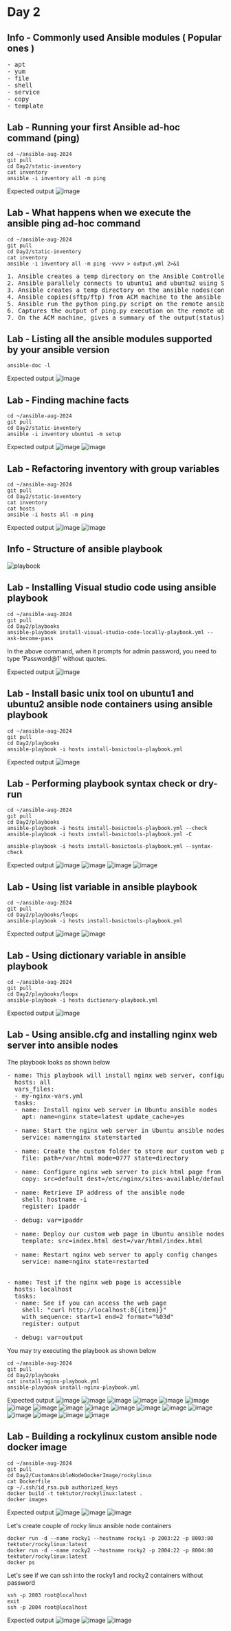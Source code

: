 # Day 2

## Info - Commonly used Ansible modules ( Popular ones )
<pre>
- apt
- yum
- file
- shell
- service
- copy
- template
</pre>

## Lab - Running your first Ansible ad-hoc command (ping)
```
cd ~/ansible-aug-2024
git pull
cd Day2/static-inventory
cat inventory
ansible -i inventory all -m ping
```

Expected output
![image](https://github.com/user-attachments/assets/d39e2601-fb89-421e-af11-b77223df6ccf)

## Lab - What happens when we execute the ansible ping ad-hoc command
```
cd ~/ansible-aug-2024
git pull
cd Day2/static-inventory
cat inventory
ansible -i inventory all -m ping -vvvv > output.yml 2>&1
```

<pre>
1. Ansible creates a temp directory on the Ansible Controller Machine (ACM)
2. Ansible parallely connects to ubuntu1 and ubuntu2 using SSH, fetching connection details from the inventory file
3. Ansible creates a temp directory on the ansible nodes(containers)
4. Ansible copies(sftp/ftp) from ACM machine to the ansible nodes into the temp directory
5. Ansible run the python ping.py script on the remote ansible nodes
6. Captures the output of ping.py execution on the remote ubuntu1 and ubuntu2, removes the temp directory that was created earlier
7. On the ACM machine, gives a summary of the output(status) of ping ad-hoc command
</pre>

## Lab - Listing all the ansible modules supported by your ansible version
```
ansible-doc -l
```

Expected output
![image](https://github.com/user-attachments/assets/6f1201ce-994a-4720-890c-c49e12e8f56c)


## Lab - Finding machine facts
```
cd ~/ansible-aug-2024
git pull
cd Day2/static-inventory
ansible -i inventory ubuntu1 -m setup
```

Expected output
![image](https://github.com/user-attachments/assets/a1d8e343-6744-4cd8-afa5-8ee204e55270)
![image](https://github.com/user-attachments/assets/c3e86d20-5689-4d55-aebe-d90985bf039e)

## Lab - Refactoring inventory with group variables
```
cd ~/ansible-aug-2024
git pull
cd Day2/static-inventory
cat inventory
cat hosts
ansible -i hosts all -m ping
```

Expected output
![image](https://github.com/user-attachments/assets/659527ce-a760-48b6-8b22-8f2aafc93f89)
![image](https://github.com/user-attachments/assets/2cca072c-7ab7-4a03-ba39-df13d2d65f8d)

## Info - Structure of ansible playbook
![playbook](playbook.png)

## Lab - Installing Visual studio code using ansible playbook
```
cd ~/ansible-aug-2024
git pull
cd Day2/playbooks
ansible-playbook install-visual-studio-code-locally-playbook.yml --ask-become-pass
```
In the above command, when it prompts for admin password, you need to type 'Password@1' without quotes.

Expected output
![image](https://github.com/user-attachments/assets/5b2eb38d-139d-4286-9289-5de4cbcf83ad)

## Lab - Install basic unix tool on ubuntu1 and ubuntu2 ansible node containers using ansible playbook
```
cd ~/ansible-aug-2024
git pull
cd Day2/playbooks
ansible-playbook -i hosts install-basictools-playbook.yml
```

Expected output
![image](https://github.com/user-attachments/assets/2e2f61cc-55ba-4244-96e9-000b6aaa1c7b)

## Lab - Performing playbook syntax check or dry-run
```
cd ~/ansible-aug-2024
git pull
cd Day2/playbooks
ansible-playbook -i hosts install-basictools-playbook.yml --check
ansible-playbook -i hosts install-basictools-playbook.yml -C

ansible-playbook -i hosts install-basictools-playbook.yml --syntax-check
```

Expected output
![image](https://github.com/user-attachments/assets/3c6bb982-2aa3-43fd-a285-3b6a2ad3c1c7)
![image](https://github.com/user-attachments/assets/8674658f-5a8c-42d7-af84-869c5f9235e4)
![image](https://github.com/user-attachments/assets/bfc138d2-dc07-4c03-b240-bc60e6e05f07)
![image](https://github.com/user-attachments/assets/61fa381c-b642-4cb7-93d5-89b6aac0076a)

## Lab - Using list variable in ansible playbook
```
cd ~/ansible-aug-2024
git pull
cd Day2/playbooks/loops
ansible-playbook -i hosts install-basictools-playbook.yml
```

Expected output
![image](https://github.com/user-attachments/assets/4ac6edb5-0110-4d80-b600-7e2a38288b4f)
![image](https://github.com/user-attachments/assets/9b0f5d58-cbd3-4fc1-8b7c-e19e9553b45c)

## Lab - Using dictionary variable in ansible playbook
```
cd ~/ansible-aug-2024
git pull
cd Day2/playbooks/loops
ansible-playbook -i hosts dictionary-playbook.yml
```

Expected output
![image](https://github.com/user-attachments/assets/49b00485-af7d-40e5-804b-c2b6dec0c0d6)

## Lab - Using ansible.cfg and installing nginx web server into ansible nodes
The playbook looks as shown below
<pre>
- name: This playbook will install nginx web server, configures nginx web server to pick custom web page from a custom folder 
  hosts: all
  vars_files:
  - my-nginx-vars.yml 
  tasks:
  - name: Install nginx web server in Ubuntu ansible nodes
    apt: name=nginx state=latest update_cache=yes

  - name: Start the nginx web server in Ubuntu ansible nodes
    service: name=nginx state=started 

  - name: Create the custom folder to store our custom web page
    file: path=/var/html mode=0777 state=directory

  - name: Configure nginx web server to pick html page from our custom folder
    copy: src=default dest=/etc/nginx/sites-available/default 

  - name: Retrieve IP address of the ansible node
    shell: hostname -i
    register: ipaddr

  - debug: var=ipaddr

  - name: Deploy our custom web page in Ubuntu ansible nodes
    template: src=index.html dest=/var/html/index.html

  - name: Restart nginx web server to apply config changes
    service: name=nginx state=restarted


- name: Test if the nginx web page is accessible
  hosts: localhost
  tasks:
  - name: See if you can access the web page
    shell: "curl http://localhost:8{{item}}"
    with_sequence: start=1 end=2 format="%03d"
    register: output

  - debug: var=output
</pre>

You may try executing the playbook as shown below
```
cd ~/ansible-aug-2024
git pull
cd Day2/playbooks
cat install-nginx-playbook.yml
ansible-playbook install-nginx-playbook.yml
```

Expected output
![image](https://github.com/user-attachments/assets/9b383587-d91a-45d2-94f4-e371cb23e57c)
![image](https://github.com/user-attachments/assets/6b6632da-c12c-4af8-b23f-57f1423ef7a0)
![image](https://github.com/user-attachments/assets/27d59b88-c2c9-4251-8be3-15e212d469ac)
![image](https://github.com/user-attachments/assets/43cdfdad-b93c-4860-a8de-267d16f363ed)
![image](https://github.com/user-attachments/assets/64551243-ad89-4fb8-9abd-9a4fe3650bb8)
![image](https://github.com/user-attachments/assets/5c4f1490-abb9-401f-a72f-be5209d8638f)
![image](https://github.com/user-attachments/assets/b01ca5e6-c3b2-4e5e-874a-c2a6a3943969)
![image](https://github.com/user-attachments/assets/892c8dc4-bc29-45e2-97a3-25bafb1db3fb)
![image](https://github.com/user-attachments/assets/e4d3c318-c19c-4af5-ad78-1cb87daaeb6d)
![image](https://github.com/user-attachments/assets/ef9c26f0-89ca-4bbf-bda6-fe08932470d7)
![image](https://github.com/user-attachments/assets/eb0063d5-9e1d-4760-8881-d851042b2a0b)
![image](https://github.com/user-attachments/assets/58a998a0-0c63-4eac-9911-7028c6815c11)
![image](https://github.com/user-attachments/assets/7ba7193d-5cfd-4342-a34b-9bf1476d09ef)
![image](https://github.com/user-attachments/assets/9235cfab-50fb-4dde-a69a-a1d87f23eed9)
![image](https://github.com/user-attachments/assets/91c8143e-1617-478e-a65e-6308434a27c6)
![image](https://github.com/user-attachments/assets/bdb3845b-4c45-4927-a92b-dec84618c8b3)
![image](https://github.com/user-attachments/assets/a0441bea-c3be-43f5-a3ba-488fb156e217)
![image](https://github.com/user-attachments/assets/20254de9-a418-45ed-ac22-f6cb6ac96a31)

## Lab - Building a rockylinux custom ansible node docker image
```
cd ~/ansible-aug-2024
git pull
cd Day2/CustomAnsibleNodeDockerImage/rockylinux
cat Dockerfile
cp ~/.ssh/id_rsa.pub authorized_keys
docker build -t tektutor/rockylinux:latest .
docker images
```

Expected output
![image](https://github.com/user-attachments/assets/f6cd5ac5-95db-4d45-9478-bce9c7f22cb1)
![image](https://github.com/user-attachments/assets/8a82e41b-a695-40ff-a71e-f9691541b1db)
![image](https://github.com/user-attachments/assets/d6cb5072-a520-42c5-b76b-bd504255b7e5)

Let's create couple of rocky linux ansible node containers
```
docker run -d --name rocky1 --hostname rocky1 -p 2003:22 -p 8003:80 tektutor/rockylinux:latest
docker run -d --name rocky2 --hostname rocky2 -p 2004:22 -p 8004:80 tektutor/rockylinux:latest
docker ps
```

Let's see if we can ssh into the rocky1 and rocky2 containers without password
```
ssh -p 2003 root@localhost
exit
ssh -p 2004 root@localhost
```

Expected output
![image](https://github.com/user-attachments/assets/4bb6221a-ab59-4482-9f1d-6733c7396b3a)
![image](https://github.com/user-attachments/assets/c3d44e92-7fe4-4b78-ab5f-6a329569f945)
![image](https://github.com/user-attachments/assets/500bd91b-7ed3-41fb-9900-d231113e4b15)
